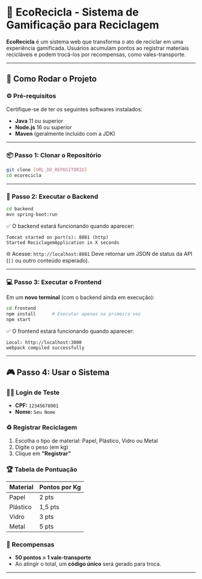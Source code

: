 # 🌱 EcoRecicla - Sistema de Gamificação para Reciclagem

**EcoRecicla** é um sistema web que transforma o ato de reciclar em uma experiência gamificada. Usuários acumulam pontos ao registrar materiais recicláveis e podem trocá-los por recompensas, como vales-transporte.

---

## 🚀 Como Rodar o Projeto

### ⚙️ Pré-requisitos

Certifique-se de ter os seguintes softwares instalados:

* **Java** 11 ou superior
* **Node.js** 16 ou superior
* **Maven** (geralmente incluído com a JDK)

---

### 📦 Passo 1: Clonar o Repositório

```bash
git clone [URL_DO_REPOSITORIO]
cd ecorecicla
```

---

### 🔧 Passo 2: Executar o Backend

```bash
cd backend
mvn spring-boot:run
```

✅ O backend estará funcionando quando aparecer:

```
Tomcat started on port(s): 8081 (http)
Started ReciclagemApplication in X seconds
```

🌐 Acesse: `http://localhost:8081`
Deve retornar um JSON de status da API (`[]` ou outro conteúdo esperado).

---

### 💻 Passo 3: Executar o Frontend

Em um **novo terminal** (com o backend ainda em execução):

```bash
cd frontend
npm install      # Executar apenas na primeira vez
npm start
```

✅ O frontend estará funcionando quando aparecer:

```
Local: http://localhost:3000
webpack compiled successfully
```

---

## 🎮 Passo 4: Usar o Sistema

### 🧑‍💻 Login de Teste

* **CPF:** `12345678901`
* **Nome:** `Seu Nome`

### ♻️ Registrar Reciclagem

1. Escolha o tipo de material: Papel, Plástico, Vidro ou Metal
2. Digite o peso (em kg)
3. Clique em **"Registrar"**

### 🏆 Tabela de Pontuação

| Material | Pontos por Kg |
| -------- | ------------- |
| Papel    | 2 pts        |
| Plástico | 1,5 pts        |
| Vidro    | 3 pts        |
| Metal    | 5 pts        |

### 🎁 Recompensas

* **50 pontos = 1 vale-transporte**
* Ao atingir o total, um **código único** será gerado para troca.

---


